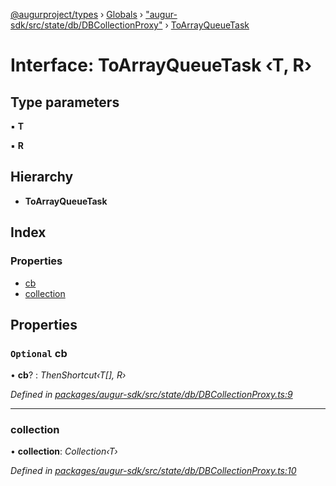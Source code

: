 [@augurproject/types](../README.md) › [Globals](../globals.md) › ["augur-sdk/src/state/db/DBCollectionProxy"](../modules/_augur_sdk_src_state_db_dbcollectionproxy_.md) › [ToArrayQueueTask](_augur_sdk_src_state_db_dbcollectionproxy_.toarrayqueuetask.md)

# Interface: ToArrayQueueTask ‹**T, R**›

## Type parameters

▪ **T**

▪ **R**

## Hierarchy

* **ToArrayQueueTask**

## Index

### Properties

* [cb](_augur_sdk_src_state_db_dbcollectionproxy_.toarrayqueuetask.md#optional-cb)
* [collection](_augur_sdk_src_state_db_dbcollectionproxy_.toarrayqueuetask.md#collection)

## Properties

### `Optional` cb

• **cb**? : *ThenShortcut‹T[], R›*

*Defined in [packages/augur-sdk/src/state/db/DBCollectionProxy.ts:9](https://github.com/AugurProject/augur/blob/88b6e76efb/packages/augur-sdk/src/state/db/DBCollectionProxy.ts#L9)*

___

###  collection

• **collection**: *Collection‹T›*

*Defined in [packages/augur-sdk/src/state/db/DBCollectionProxy.ts:10](https://github.com/AugurProject/augur/blob/88b6e76efb/packages/augur-sdk/src/state/db/DBCollectionProxy.ts#L10)*
